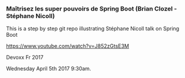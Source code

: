 ### Maîtrisez les super pouvoirs de Spring Boot (Brian Clozel - Stéphane Nicoll)

This is a step by step git repo illustrating Stéphane Nicoll talk on Spring Boot

https://www.youtube.com/watch?v=J852zGtsE3M

Devoxx Fr 2017

Wednesday April 5th 2017 9:30am.
